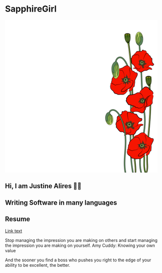# SapphireGirl
![Image background](https://github.com/SapphireGirl/SapphireGirl.github.io/blob/4fb6915c7ea35e8ee994f4b5493af3f8629f22dc/assets/images/StandingPoppies.jpg)

## Hi, I am Justine Alires 👩‍💻
## Writing Software in many languages
## Resume
[Link text](linkurl)


Stop managing the impression you are making on others and start managing the impression you are making on yourself. Amy Cuddy: Knowing your own value

And the sooner you find a boss who pushes you right to the edge of your ability to be excellent, the better.
